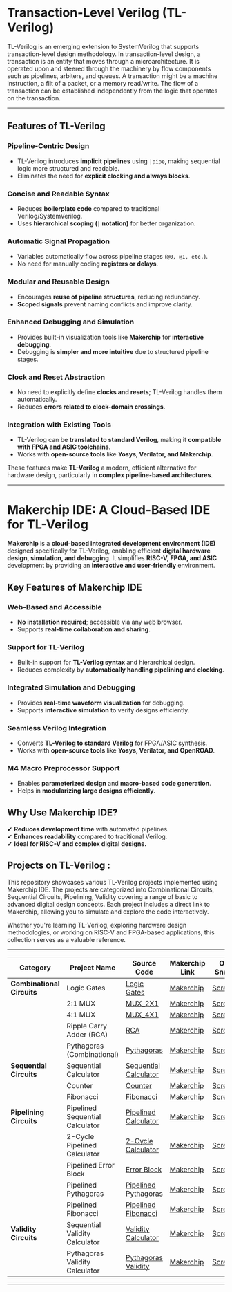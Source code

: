 # **Transaction-Level Verilog (TL-Verilog)**
TL-Verilog is an emerging extension to SystemVerilog that supports transaction-level design methodology. In transaction-level design, a transaction is an entity that moves through a microarchitecture. It is operated upon and steered through the machinery by flow components such as pipelines, arbiters, and queues. A transaction might be a machine instruction, a flit of a packet, or a memory read/write. The flow of a transaction can be established independently from the logic that operates on the transaction.  

---

## Features of TL-Verilog
### Pipeline-Centric Design
- TL-Verilog introduces **implicit pipelines** using `|pipe`, making sequential logic more structured and readable.
- Eliminates the need for **explicit clocking and always blocks**.

### Concise and Readable Syntax
- Reduces **boilerplate code** compared to traditional Verilog/SystemVerilog.
- Uses **hierarchical scoping (`|` notation)** for better organization.

### Automatic Signal Propagation
- Variables automatically flow across pipeline stages (`@0, @1, etc.`).
- No need for manually coding **registers or delays**.

### Modular and Reusable Design
- Encourages **reuse of pipeline structures**, reducing redundancy.
- **Scoped signals** prevent naming conflicts and improve clarity.

### Enhanced Debugging and Simulation
- Provides built-in visualization tools like **Makerchip** for **interactive debugging**.
- Debugging is **simpler and more intuitive** due to structured pipeline stages.

### Clock and Reset Abstraction
- No need to explicitly define **clocks and resets**; TL-Verilog handles them automatically.
- Reduces **errors related to clock-domain crossings**.

### Integration with Existing Tools
- TL-Verilog can be **translated to standard Verilog**, making it **compatible with FPGA and ASIC toolchains**.
- Works with **open-source tools** like **Yosys, Verilator, and Makerchip**.

These features make **TL-Verilog** a modern, efficient alternative for hardware design, particularly in **complex pipeline-based architectures**.

---

# **Makerchip IDE: A Cloud-Based IDE for TL-Verilog**
**Makerchip** is a **cloud-based integrated development environment (IDE)** designed specifically for TL-Verilog, enabling efficient **digital hardware design, simulation, and debugging**. It simplifies **RISC-V, FPGA, and ASIC** development by providing an **interactive and user-friendly** environment.

## **Key Features of Makerchip IDE**
### Web-Based and Accessible
- **No installation required**; accessible via any web browser.
- Supports **real-time collaboration and sharing**.

### Support for TL-Verilog
- Built-in support for **TL-Verilog syntax** and hierarchical design.
- Reduces complexity by **automatically handling pipelining and clocking**.

### Integrated Simulation and Debugging
- Provides **real-time waveform visualization** for debugging.
- Supports **interactive simulation** to verify designs efficiently.

### Seamless Verilog Integration
- Converts **TL-Verilog to standard Verilog** for FPGA/ASIC synthesis.
- Works with **open-source tools** like **Yosys, Verilator, and OpenROAD**.

### M4 Macro Preprocessor Support
- Enables **parameterized design** and **macro-based code generation**.
- Helps in **modularizing large designs efficiently**.

## **Why Use Makerchip IDE?**
✔ **Reduces development time** with automated pipelines.  
✔ **Enhances readability** compared to traditional Verilog.  
✔ **Ideal for RISC-V and complex digital designs.**  


## Projects on TL-Verilog :

This repository showcases various TL-Verilog projects implemented using Makerchip IDE. The projects are categorized into Combinational Circuits, Sequential Circuits, Pipelining, Validity covering a range of basic to advanced digital design concepts. Each project includes a direct link to Makerchip, allowing you to simulate and explore the code interactively.

Whether you're learning TL-Verilog, exploring hardware design methodologies, or working on RISC-V and FPGA-based applications, this collection serves as a valuable reference.

---

| **Category**                | **Project Name**                     | **Source Code**                                | **Makerchip Link** | **Output Snapshot** |
|-----------------------------|--------------------------------------|------------------------------------------------|-------------------------|---------------|
| **Combinational Circuits**  | Logic Gates                         | [Logic Gates](path/to/logic_gates)             | [Makerchip](https://makerchip.com/sandbox/0lYfohqE9/03lhpRr) | [Screenshot](path/to/screenshots/logic_gates.png) |
|                             | 2:1 MUX                             | [MUX_2X1](path/to/mux_2x1)                     | [Makerchip](https://makerchip.com/sandbox/073fmhN5r/0Mjhqxm) | [Screenshot](path/to/screenshots/mux_2x1.png) |
|                             | 4:1 MUX                             | [MUX_4X1](path/to/mux_4x1)                     | [Makerchip](https://makerchip.com/sandbox/0rkfAhy2Z/08qh6wO) | [Screenshot](path/to/screenshots/mux_4x1.png) |
|                             | Ripple Carry Adder (RCA)            | [RCA](path/to/rca)                             | [Makerchip](https://makerchip.com/sandbox/073fmhN5r/0Nxh0Vm) | [Screenshot](path/to/screenshots/rca.png) |
|                             | Pythagoras (Combinational)          | [Pythagoras](path/to/pythagoras_comb)          | [Makerchip](https://makerchip.com/sandbox/0rkfAhy2Z/076hAWz) | [Screenshot](path/to/screenshots/pythagoras_comb.png) |
| **Sequential Circuits**     | Sequential Calculator               | [Sequential Calculator](path/to/sequential_calculator) | [Makerchip](https://makerchip.com/sandbox/0rkfAhy2Z/0k5hOq4) | [Screenshot](path/to/screenshots/sequential_calculator.png) |
|                             | Counter                             | [Counter](path/to/counter)                     | [Makerchip](https://makerchip.com/sandbox/0rkfAhy2Z/0g5hAYw) | [Screenshot](path/to/screenshots/counter.png) |
|                             | Fibonacci                           | [Fibonacci](path/to/fibonacci)                 | [Makerchip](https://makerchip.com/sandbox/0rkfAhy2Z/00ghGrm) | [Screenshot](path/to/screenshots/fibonacci.png) |
| **Pipelining Circuits**     | Pipelined Sequential Calculator     | [Pipelined Calculator](path/to/pipelined_calculator) | [Makerchip](https://makerchip.com/sandbox/0rkfAhy2Z/0oYhrKJ) | [Screenshot](path/to/screenshots/pipelined_calculator.png) |
|                             | 2-Cycle Pipelined Calculator        | [2-Cycle Calculator](path/to/2cycle_calculator) | [Makerchip](https://makerchip.com/sandbox/0rkfAhy2Z/0qjh874) | [Screenshot](path/to/screenshots/2cycle_calculator.png) |
|                             | Pipelined Error Block               | [Error Block](path/to/error_block)             | [Makerchip](https://makerchip.com/sandbox/0rkfAhy2Z/0nZh76n) | [Screenshot](path/to/screenshots/error_block.png) |
|                             | Pipelined Pythagoras                | [Pipelined Pythagoras](path/to/pipelined_pythagoras) | [Makerchip](https://makerchip.com/sandbox/0rkfAhy2Z/0lOh2z6) | [Screenshot](path/to/screenshots/pipelined_pythagoras.png) |
|                             | Pipelined Fibonacci                 | [Pipelined Fibonacci](path/to/pipelined_fibonacci) | [Makerchip](https://makerchip.com/sandbox/0rkfAhy2Z/0mwhjR8) | [Screenshot](path/to/screenshots/pipelined_fibonacci.png) |
| **Validity Circuits**       | Sequential Validity Calculator      | [Validity Calculator](path/to/validity_calculator) | [Makerchip](https://makerchip.com/sandbox/073fmhNyx/0AnhN18) | [Screenshot](path/to/screenshots/validity_calculator.png) |
|                             | Pythagoras Validity Calculator      | [Pythagoras Validity](path/to/pythagoras_validity) | [Makerchip](https://makerchip.com/sandbox/073fmhNyx/0vgh7yK) | [Screenshot](path/to/screenshots/pythagoras_validity.png) |

---

